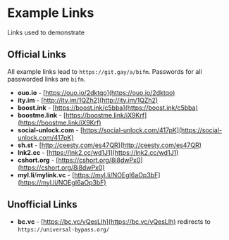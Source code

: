 # Example Links

Links used to demonstrate 

## Official Links

All example links lead to ``https://git.gay/a/bifm``. Passwords for all passworded links are `bifm`.

- **ouo.io** - [https://ouo.io/2dktqo](https://ouo.io/2dktqo) 
- **ity.im** - [http://ity.im/1QZh2](http://ity.im/1QZh2)
- **boost.ink** - [https://boost.ink/c5bba](https://boost.ink/c5bba)
- **boostme.link** - [https://boostme.link/iX9Krf](https://boostme.link/iX9Krf)
- **social-unlock.com** - [https://social-unlock.com/417pK](https://social-unlock.com/417pK)
- **sh.st** - [http://ceesty.com/es47QR](http://ceesty.com/es47QR)
- **lnk2.cc** - [https://lnk2.cc/wd1J1](https://lnk2.cc/wd1J1)
- **cshort.org** - [https://cshort.org/8i8dwPx0](https://cshort.org/8i8dwPx0)
- **myl.li**/**mylink.vc** - [https://myl.li/NOEgI6aOp3bF](https://myl.li/NOEgI6aOp3bF)

## Unofficial Links
- **bc.vc** - [https://bc.vc/vQesLIh](https://bc.vc/vQesLIh) redirects to ``https://universal-bypass.org/``